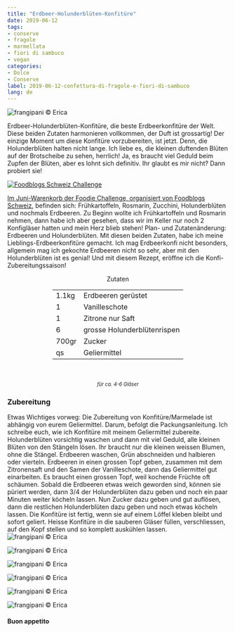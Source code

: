 ```yaml
---
title: "Erdbeer-Holunderblüten-Konfitüre"
date: 2019-06-12
tags:
- conserve
- fragole
- marmellata
- fiori di sambuco
- vegan
categories:
- Dolce
- Conserve
label: 2019-06-12-confettura-di-fragole-e-fiori-di-sambuco
lang: de 
---
```

![](../2019-06-12-confettura-di-fragole-e-fiori-di-sambuco/header.jpeg "frangipani © Erica")

Erdbeer-Holunderblüten-Konfitüre, die beste Erdbeerkonfitüre der Welt. Diese beiden Zutaten harmonieren vollkommen, der Duft ist grossartig! Der einzige Moment um diese Konfitüre vorzubereiten, ist jetzt. Denn, die Holunderblüten halten nicht lange. Ich liebe es, die kleinen duftenden Blüten auf der Brotscheibe zu sehen, herrlich! Ja, es braucht viel Geduld beim Zupfen der Blüten, aber es lohnt sich definitiv. Ihr glaubt es mir nicht? Dann probiert sie!

<a href="https://www.foodblogs-schweiz.ch/challenge/" target="_blank" rel="noreferrer noopener">
<img src="https://www.foodblogs-schweiz.ch/wp-content/uploads/2019/06/Foodblogs-Schweiz-Banner-Juni.png" alt="Foodblogs Schweiz Challenge" class="wp-image-452"/>

Im Juni-Warenkorb der Foodie Challenge, organisiert von <a href="https://www.foodblogs-schweiz.ch" target="_blank">Foodblogs Schweiz</a>, befinden sich: Frühkartoffeln, Rosmarin, Zucchini, Holunderblüten und nochmals Erdbeeren. Zu Beginn wollte ich Frühkartoffeln und Rosmarin nehmen, dann habe ich aber gesehen, dass wir im Keller nur noch 2 Konfigläser hatten und mein Herz blieb stehen! Plan- und Zutatenänderung: Erdbeeren und Holunderblüten. Mit diesen beiden Zutaten, habe ich meine Lieblings-Erdbeerkonfitüre gemacht. Ich mag Erdbeerkonfi nicht besonders, allgemein mag ich gekochte Erdbeeren nicht so sehr, aber mit den Holunderblüten ist es genial! Und mit diesem Rezept, eröffne ich die Konfi-Zubereitungssaison!

<div id="wrapper" style="text-align: center">
  <div id="yourdiv" style="display: inline-block;">
    <div class="ingredients">
      <div class="ingredients-title">Zutaten</div>
      <table>
        <tbody>
          <tr>
            <td>1.1kg</td>
            <td>Erdbeeren gerüstet</td>
          </tr>
          <tr>
            <td>1</td>
            <td>Vanilleschote</td>
          </tr>
          <tr>
            <td>1</td>
            <td>Zitrone nur Saft</td>
          </tr>
          <tr>
            <td>6</td>
            <td>grosse Holunderblütenrispen</td>
          </tr>
          <tr>
            <td>700gr</td>
            <td>Zucker</td>  
          </tr>
          <tr>
            <td>qs</td>
            <td>Geliermittel</td>        
          </tr>
        </tbody>
      </table>
      <br></br>
      <i class="pull-right" style="font-size: 80%;">für ca. 4-6 Gläser</i>
    </div>
  </div>
</div>


<h3>
  <font color="grey">
    <i class="fa fa-cogs"></i>
  </font> Zubereitung
</h3>

Etwas Wichtiges vorweg: Die Zubereitung von Konfitüre/Marmelade ist abhängig von eurem Geliermittel. Darum, befolgt die Packungsanleitung. Ich schreibe euch, wie ich Konfitüre mit meinem Geliermittel zubereite. 
Holunderblüten vorsichtig waschen und dann mit viel Geduld, alle kleinen Blüten von den Stängeln lösen. Ihr braucht nur die kleinen weissen Blumen, ohne die Stängel.
Erdbeeren waschen, Grün abschneiden und halbieren oder vierteln. Erdbeeren in einen grossen Topf geben, zusammen mit dem Zitronensaft und den Samen der Vanilleschote, dann das Geliermittel gut einarbeiten. Es braucht einen grossen Topf, weil kochende Früchte oft schäumen. Sobald die Erdbeeren etwas weich geworden sind, können sie püriert werden, dann 3/4 der Holunderblüten dazu geben und noch ein paar Minuten weiter köcheln lassen. Nun Zucker dazu geben und gut auflösen, dann die restlichen Holunderblüten dazu geben und noch etwas köcheln lassen. Die Konfitüre ist fertig, wenn sie auf einem Löffel kleben bleibt und sofort geliert.
Heisse Konfitüre in die sauberen Gläser füllen, verschliessen, auf den Kopf stellen und so komplett auskühlen lassen.
![](../2019-06-12-confettura-di-fragole-e-fiori-di-sambuco/risultato1.jpeg "frangipani © Erica")

![](../2019-06-12-confettura-di-fragole-e-fiori-di-sambuco/risultato2.jpeg "frangipani © Erica")

![](../2019-06-12-confettura-di-fragole-e-fiori-di-sambuco/risultato3.jpeg "frangipani © Erica")

![](../2019-06-12-confettura-di-fragole-e-fiori-di-sambuco/risultato4.jpeg "frangipani © Erica")

![](../2019-06-12-confettura-di-fragole-e-fiori-di-sambuco/risultato5.jpeg "frangipani © Erica")

![](../2019-06-12-confettura-di-fragole-e-fiori-di-sambuco/risultato6.jpeg "frangipani © Erica")

<h4>Buon appetito
  <font color="red">
    <i class="fa fa-smile-o"></i>
  </font>
</h4>
